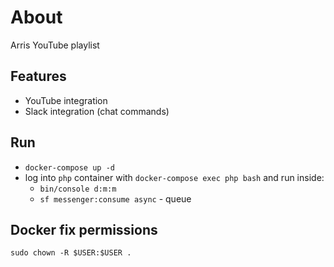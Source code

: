 About
=====
Arris YouTube playlist 

Features
--------
- YouTube integration
- Slack integration (chat commands)

Run
---
- `docker-compose up -d`
- log into `php` container with `docker-compose exec php bash` and run inside:
  - `bin/console d:m:m`
  - `sf messenger:consume async` - queue

Docker fix permissions
----------------------
`sudo chown -R $USER:$USER .`
